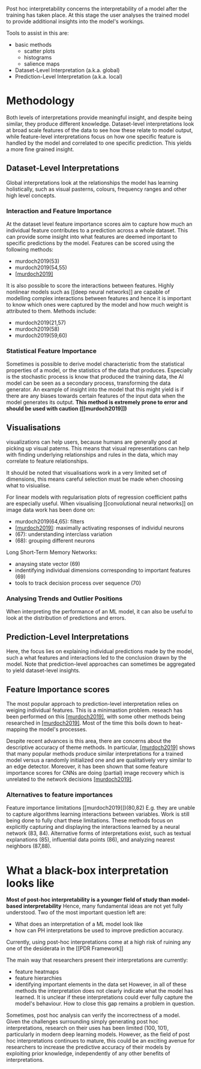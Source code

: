 Post hoc interpretability concerns the interpretability of a model after the training has taken place. At this stage the user analyses the trained model to provide additional insights into the model's workings.

Tools to assist in this are:
- basic methods
	- scatter plots
	- histograms
	- salience maps
- Dataset-Level Interpretation (a.k.a. global)
- Prediction-Level Interpretation (a.k.a. local)

# Methodology
Both levels of interpretations provide meaningful insight, and despite being similar, they produce different knowledge. Dataset-level interpretations look at broad scale features of the data to see how these relate to model output, while feature-level interpretations focus on how one specific feature is handled by the model and correlated to one specific prediction. This yields a more fine grained insight.
## Dataset-Level Interpretations
Global interpretations look at the relationships the model has learning holistically, such as visual pasterns, colours, frequency ranges and other high level concepts.
### Interaction and Feature Importance
At the dataset level feature importance scores aim to capture how much an individual feature contributes to a prediction across a whole dataset. This can provide some insight into what features are deemed important to specific predictions by the model. Features can be scored using the following methods:
- murdoch2019(53)
- murdoch2019(54,55)
- [[murdoch2019]](56)

It is also possible to score the interactions between features. Highly nonlinear models such as [[deep neural networks]] are capable of modelling complex interactions between features and hence it is important to know which ones were captured by the model and how much weight is attributed to them. Methods include:
- murdoch2019(21,57)
- murdoch2019(58)
- murdoch2019(59,60)
### Statistical Feature Importance
Sometimes is possible to derive model characteristic from the statistical properties of a model, or the statistics of the data that produces. Especially is the stochastic process is know that produced the training data, the AI model can be seen as a secondary process, transforming the data generator. An example of insight into the model that this might yield is if there are any biases towards certain features of the input data when the model generates its output.
**This method is extremely prone to error and should be used with caution ([[murdoch2019]])**

## Visualisations
visualizations can help users, because humans are generally good at picking up visual paterns. This means that visual representations can help with finding underlying relationships and rules in the data, which may correlate to feature relationships.

It should be noted that visualisations work in a very limited set of dimensions, this means careful selection must be made when choosing what to visiualise.

For linear models with regularisation plots of regression coefficient paths are especially useful. When visualising [[convolutional neural networks]] on image data work has been done on:
- murdoch2019(64,65): filters
- [[murdoch2019]](66): maximally activating responses of individul neurons
- (67): understanding interclass variation
- (68): grouping different neurons

Long Short-Term Memory Networks:
- anaysing state vector (69)
- indentifying individual dimensions corresponding to important features (69)
- tools to track decision process over sequence (70)

### Analysing Trends and Outlier Positions
When interpreting the performance of an ML model, it can also be useful to look at the distribution of predictions and errors.


## Prediction-Level Interpretations
Here, the focus lies on explaining individual predictions made by the model, such a what features and interactions led to the conclusion drawn by the model. Note that prediction-level approaches can sometimes be aggregated to yield dataset-level insights.

## Feature Importance scores
The most popular approach to prediction-level interpretation relies on weiging individual features. This is a minimastion problem. reseach has been performed on this [[murdoch2019]](71-78), with some other methods being researched in [[murdoch2019]](79). Most of the time this boils down to heat-mapping the model's processes.

Despite recent advances is this area, there are concerns about the descriptive accuracy of theme methods. In particular, [[murdoch2019]](80) shows that many popular methods
produce similar interpretations for a trained model versus a randomly initialized one and are qualitatively very similar to an edge detector. Moreover, it has been shown that some feature importance scores for CNNs are doing (partial) image recovery which is unrelated to the network decisions [[murdoch2019]](81).

### Alternatives to feature importances
Feature importance limitations [[murdoch2019]])(80,82)
E.g. they are unable to capture algorithms learning interactions between variables. Work is still being done to fully chart these limitations. These methods focus on explicitly capturing and displaying the interactions learned by a neural network (83, 84). Alternative forms of interpretations exist, such as textual explanations (85), influential data points (86), and analyzing nearest neighbors (87,88).

# What a black-box interpretation looks like
**Most of post-hoc interpretability is a younger field of study than model-based interpretability** Hence, many fundamental ideas are not yet fully understood. Two of the most important question left are:
- What does an interpretation of a ML model look like
- how can PH interpretations be used to improve prediction accuracy.

Currently, using post-hoc interpretations come at a high risk of ruining any one of the desiderata in the [[PDR Framework]]

The main way that researchers present their interpretations are currently:
- feature heatmaps
- feature hierarchies
- identifying important elements in the data set
However, in all of these methods the interpretation does not clearly indicate what the model has learned. It is unclear if these interpretations could ever fully capture the model's behaviour. How to close this gap remains a problem in question.

Sometimes, post hoc analysis can verify the incorrectness of a model. Given the challenges surrounding simply generating post hoc interpretations, research on their uses has been limited (100, 101), particularly in modern deep learning models. However, as the field of post hoc interpretations continues to mature, this could be an exciting avenue for researchers to increase the predictive accuracy of their models by exploiting prior knowledge, independently of any other benefits of interpretations.